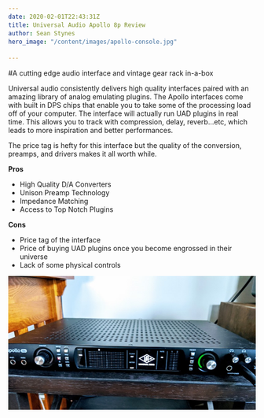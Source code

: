 ```yaml
---
date: 2020-02-01T22:43:31Z
title: Universal Audio Apollo 8p Review
author: Sean Stynes
hero_image: "/content/images/apollo-console.jpg"

---
```



#A cutting edge audio interface and vintage gear rack in-a-box

Universal audio consistently delivers high quality interfaces paired with an amazing library of analog emulating plugins. The Apollo interfaces come with built in DPS chips that enable you to take some of the processing load off of your computer. The interface will actually run UAD plugins in real time. This allows you to track with compression, delay, reverb...etc, which leads to more inspiration and better performances.

The price tag is hefty for this interface but the quality of the conversion, preamps, and drivers makes it all worth while. 

**Pros**
* High Quality D/A Converters
* Unison Preamp Technology
* Impedance Matching
* Access to Top Notch Plugins

**Cons**
* Price tag of the interface
* Price of buying UAD plugins once you become engrossed in their universe
* Lack of some physical controls

![](/content/images/universal-audio-apollo-8p.jpg)
